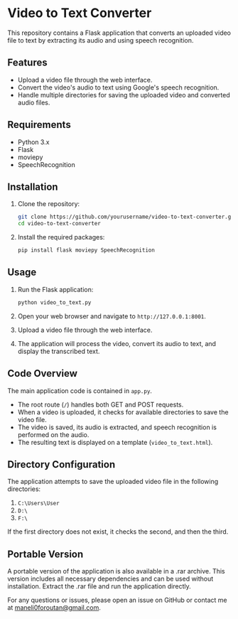# Video to Text Converter

This repository contains a Flask application that converts an uploaded video file to text by extracting its audio and using speech recognition.

## Features

- Upload a video file through the web interface.
- Convert the video's audio to text using Google's speech recognition.
- Handle multiple directories for saving the uploaded video and converted audio files.

## Requirements

- Python 3.x
- Flask
- moviepy
- SpeechRecognition

## Installation

1. Clone the repository:

    ```bash
    git clone https://github.com/yourusername/video-to-text-converter.git
    cd video-to-text-converter
    ```

2. Install the required packages:

    ```bash
    pip install flask moviepy SpeechRecognition
    ```

## Usage

1. Run the Flask application:

    ```bash
    python video_to_text.py
    ```

2. Open your web browser and navigate to `http://127.0.0.1:8001`.

3. Upload a video file through the web interface.

4. The application will process the video, convert its audio to text, and display the transcribed text.

## Code Overview

The main application code is contained in `app.py`. 

- The root route (`/`) handles both GET and POST requests.
- When a video is uploaded, it checks for available directories to save the video file.
- The video is saved, its audio is extracted, and speech recognition is performed on the audio.
- The resulting text is displayed on a template (`video_to_text.html`).

## Directory Configuration

The application attempts to save the uploaded video file in the following directories:

1. `C:\Users\User`
2. `D:\`
3. `F:\`

If the first directory does not exist, it checks the second, and then the third.

## Portable Version
A portable version of the application is also available in a .rar archive. This version includes all necessary dependencies and can be used without installation. Extract the .rar file and run the application directly.


For any questions or issues, please open an issue on GitHub or contact me at maneli0foroutan@gmail.com.

